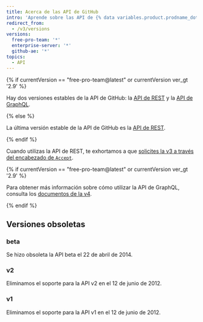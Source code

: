 ```yaml
---
title: Acerca de las API de GitHub
intro: 'Aprende sobre las API de {% data variables.product.prodname_dotcom %} para extender y personalizar tu experiencia en {% data variables.product.prodname_dotcom %}.'
redirect_from:
  - /v3/versions
versions:
  free-pro-team: '*'
  enterprise-server: '*'
  github-ae: '*'
topics:
  - API
---
```


{% if currentVersion == "free-pro-team@latest" or currentVersion ver_gt '2.9' %}

Hay dos versiones estables de la API de GitHub: la [API de REST](/v3/) y la [API de GraphQL](/v4/).

{% else %}

La última versión estable de la API de GitHub es la [API de REST](/v3/).

{% endif %}

Cuando utilizas la API de REST, te exhortamos a que [solicites la v3 a través del encabezado de `Accept`](/v3/media/#request-specific-version).

{% if currentVersion == "free-pro-team@latest" or currentVersion ver_gt '2.9' %}

Para obtener más información sobre cómo utilizar la API de GraphQL, consulta los [documentos de la v4](/v4/).

{% endif %}

## Versiones obsoletas

### beta

Se hizo obsoleta la API beta el 22 de abril de 2014.

### v2

Eliminamos el soporte para la API v2 en el 12 de junio de 2012.

### v1

Eliminamos el soporte para la API v1 en el 12 de junio de 2012.
